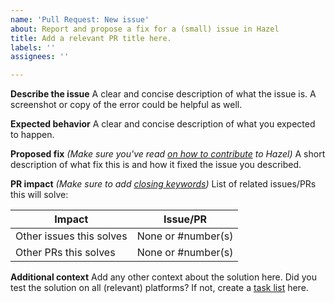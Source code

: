 ```yaml
---
name: 'Pull Request: New issue'
about: Report and propose a fix for a (small) issue in Hazel
title: Add a relevant PR title here.
labels: ''
assignees: ''

---
```


**Describe the issue**
A clear and concise description of what the issue is.
A screenshot or copy of the error could be helpful as well.

**Expected behavior**
A clear and concise description of what you expected to happen.

**Proposed fix** _(Make sure you've read [on how to contribute](https://github.com/TheCherno/Hazel/blob/master/.github/CONTRIBUTING.md) to Hazel)_
A short description of what fix this is and how it fixed the issue you described.

**PR impact** _(Make sure to add [closing keywords](https://help.github.com/en/articles/closing-issues-using-keywords))_
List of related issues/PRs this will solve:

 Impact                  | Issue/PR
------------------------ | ------
Other issues this solves | None or #number(s)
Other PRs this solves    | None or #number(s)

**Additional context**
Add any other context about the solution here. Did you test the solution on all (relevant) platforms?
If not, create a [task list](https://help.github.com/en/articles/about-task-lists) here.
